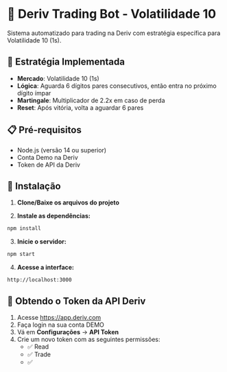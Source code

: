 # 🤖 Deriv Trading Bot - Volatilidade 10

Sistema automatizado para trading na Deriv com estratégia específica para Volatilidade 10 (1s).

## 🎯 Estratégia Implementada

- **Mercado**: Volatilidade 10 (1s)
- **Lógica**: Aguarda 6 dígitos pares consecutivos, então entra no próximo dígito ímpar
- **Martingale**: Multiplicador de 2.2x em caso de perda
- **Reset**: Após vitória, volta a aguardar 6 pares

## 📋 Pré-requisitos

- Node.js (versão 14 ou superior)
- Conta Demo na Deriv
- Token de API da Deriv

## 🚀 Instalação

1. **Clone/Baixe os arquivos do projeto**

2. **Instale as dependências:**
```bash
npm install
```

3. **Inicie o servidor:**
```bash
npm start
```

4. **Acesse a interface:**
```
http://localhost:3000
```

## 🔑 Obtendo o Token da API Deriv

1. Acesse https://app.deriv.com
2. Faça login na sua conta DEMO
3. Vá em **Configurações** → **API Token**
4. Crie um novo token com as seguintes permissões:
   - ✅ Read
   - ✅ Trade
   - ✅